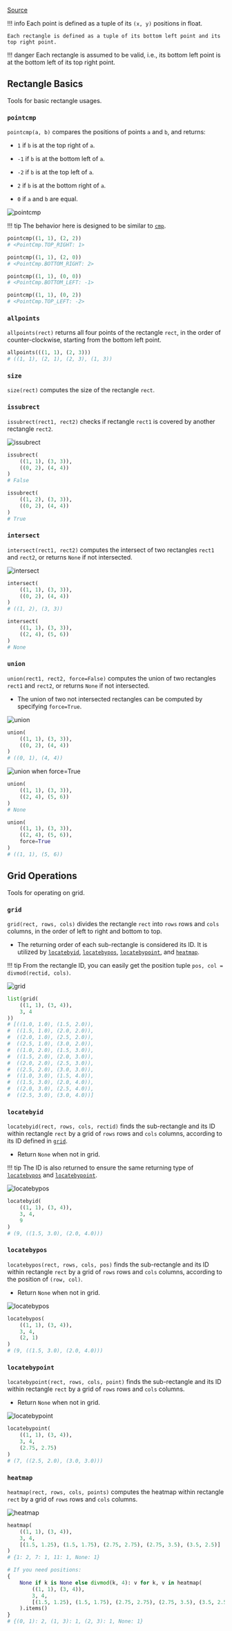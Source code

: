[Source](https://github.com/chuanconggao/extratools/blob/master/extratools/recttools.py)

!!! info
    Each point is defined as a tuple of its `(x, y)` positions in float.

    Each rectangle is defined as a tuple of its bottom left point and its top right point.

!!! danger
    Each rectangle is assumed to be valid, i.e., its bottom left point is at the bottom left of its top right point.

## Rectangle Basics

Tools for basic rectangle usages.

### `pointcmp`

`pointcmp(a, b)` compares the positions of points `a` and `b`, and returns:

- `1` if `b` is at the top right of `a`.

- `-1` if `b` is at the bottom left of `a`.

- `-2` if `b` is at the top left of `a`.

- `2` if `b` is at the bottom right of `a`.

- `0` if `a` and `b` are equal.

![`pointcmp`](recttools/pointcmp.svg)

!!! tip
    The behavior here is designed to be similar to [`cmp`](misctools#cmp).

``` python
pointcmp((1, 1), (2, 2))
# <PointCmp.TOP_RIGHT: 1>

pointcmp((1, 1), (2, 0))
# <PointCmp.BOTTOM_RIGHT: 2>

pointcmp((1, 1), (0, 0))
# <PointCmp.BOTTOM_LEFT: -1>

pointcmp((1, 1), (0, 2))
# <PointCmp.TOP_LEFT: -2>
```

### `allpoints`

`allpoints(rect)` returns all four points of the rectangle `rect`, in the order of counter-clockwise, starting from the bottom left point.

``` python
allpoints(((1, 1), (2, 3)))
# ((1, 1), (2, 1), (2, 3), (1, 3))
```

### `size`

`size(rect)` computes the size of the rectangle `rect`.

### `issubrect`

`issubrect(rect1, rect2)` checks if rectangle `rect1` is covered by another rectangle `rect2`.

![`issubrect`](recttools/issubrect.svg)

``` python
issubrect(
    ((1, 1), (3, 3)),
    ((0, 2), (4, 4))
)
# False

issubrect(
    ((1, 2), (3, 3)),
    ((0, 2), (4, 4))
)
# True
```

### `intersect`

`intersect(rect1, rect2)` computes the intersect of two rectangles `rect1` and `rect2`, or returns `None` if not intersected.

![`intersect`](recttools/intersect.svg)

``` python
intersect(
    ((1, 1), (3, 3)),
    ((0, 2), (4, 4))
)
# ((1, 2), (3, 3))

intersect(
    ((1, 1), (3, 3)),
    ((2, 4), (5, 6))
)
# None
```

### `union`

`union(rect1, rect2, force=False)` computes the union of two rectangles `rect1` and `rect2`, or returns `None` if not intersected.

- The union of two not intersected rectangles can be computed by specifying `force=True`.

![`union`](recttools/union.svg)

``` python
union(
    ((1, 1), (3, 3)),
    ((0, 2), (4, 4))
)
# ((0, 1), (4, 4))
```

![`union` when `force=True`](recttools/union_force.svg)

``` python
union(
    ((1, 1), (3, 3)),
    ((2, 4), (5, 6))
)
# None

union(
    ((1, 1), (3, 3)),
    ((2, 4), (5, 6)),
    force=True
)
# ((1, 1), (5, 6))
```

## Grid Operations

Tools for operating on grid.

### `grid`

`grid(rect, rows, cols)` divides the rectangle `rect` into `rows` rows and `cols` columns, in the order of left to right and bottom to top.

- The returning order of each sub-rectangle is considered its ID. It is utilized by [`locatebyid`](#locatebyid), [`locatebypos`](#locatebypos), [`locatebypoint`](#locatebypoint), and [`heatmap`](#heatmap).

!!! tip
    From the rectangle ID, you can easily get the position tuple `pos, col = divmod(rectid, cols)`.

![`grid`](recttools/grid.svg)

``` python
list(grid(
    ((1, 1), (3, 4)),
    3, 4
))
# [((1.0, 1.0), (1.5, 2.0)),
#  ((1.5, 1.0), (2.0, 2.0)),
#  ((2.0, 1.0), (2.5, 2.0)),
#  ((2.5, 1.0), (3.0, 2.0)),
#  ((1.0, 2.0), (1.5, 3.0)),
#  ((1.5, 2.0), (2.0, 3.0)),
#  ((2.0, 2.0), (2.5, 3.0)),
#  ((2.5, 2.0), (3.0, 3.0)),
#  ((1.0, 3.0), (1.5, 4.0)),
#  ((1.5, 3.0), (2.0, 4.0)),
#  ((2.0, 3.0), (2.5, 4.0)),
#  ((2.5, 3.0), (3.0, 4.0))]
```

### `locatebyid`

`locatebyid(rect, rows, cols, rectid)` finds the sub-rectangle and its ID within rectangle `rect` by a grid of `rows` rows and `cols` columns, according to its ID defined in [`grid`](#grid).

- Return `None` when not in grid.

!!! tip
    The ID is also returned to ensure the same returning type of [`locatebypos`](#locatebypos) and [`locatebypoint`](#locatebypoint).

![`locatebypos`](recttools/locatebypos.svg)

``` python
locatebyid(
    ((1, 1), (3, 4)),
    3, 4,
    9
)
# (9, ((1.5, 3.0), (2.0, 4.0)))
```

### `locatebypos`

`locatebypos(rect, rows, cols, pos)` finds the sub-rectangle and its ID within rectangle `rect` by a grid of `rows` rows and `cols` columns, according to the position of `(row, col)`.

- Return `None` when not in grid.

![`locatebypos`](recttools/locatebypos.svg)

``` python
locatebypos(
    ((1, 1), (3, 4)),
    3, 4,
    (2, 1)
)
# (9, ((1.5, 3.0), (2.0, 4.0)))
```

### `locatebypoint`

`locatebypoint(rect, rows, cols, point)` finds the sub-rectangle and its ID within rectangle `rect` by a grid of `rows` rows and `cols` columns.

- Return `None` when not in grid.

![`locatebypoint`](recttools/locatebypoint.svg)

``` python
locatebypoint(
    ((1, 1), (3, 4)),
    3, 4,
    (2.75, 2.75)
)
# (7, ((2.5, 2.0), (3.0, 3.0)))
```

### `heatmap`

`heatmap(rect, rows, cols, points)` computes the heatmap within rectangle `rect` by a grid of `rows` rows and `cols` columns.

![`heatmap`](recttools/heatmap.svg)

``` python
heatmap(
    ((1, 1), (3, 4)),
    3, 4,
    [(1.5, 1.25), (1.5, 1.75), (2.75, 2.75), (2.75, 3.5), (3.5, 2.5)]
)
# {1: 2, 7: 1, 11: 1, None: 1}

# If you need positions:
{
    None if k is None else divmod(k, 4): v for k, v in heatmap(
        ((1, 1), (3, 4)),
        3, 4,
        [(1.5, 1.25), (1.5, 1.75), (2.75, 2.75), (2.75, 3.5), (3.5, 2.5)]
    ).items()
}
# {(0, 1): 2, (1, 3): 1, (2, 3): 1, None: 1}
```

